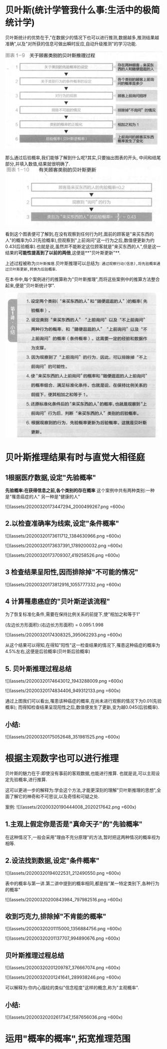 # 贝叶斯(统计学管我什么事:生活中的极简统计学)

贝叶斯统计的优势在于,"在数据少的情况下也可以进行推测,数据越多,推测结果越准确",以及"对所获的信息可做出瞬时反应,自动升级推测"的学习功能.


![](assets/20200313210534666_1108066513.png)

那么通过后验概率,我们能够了解到什么呢?其实,只要抽出图表的开头, 中间和结尾部分,并填入数值,结果就很明确了.
![](assets/20200313210844900_1243828393.png)

看到这个图表便可了解到,在没有观察到任何行为时,面前的顾客是"来买东西的人"的概率为0.2(先验概率),但观察到"上前询问"这一行为之后,数值便更新为约0.43(后验概率).也就是说,虽然并不能断定这位顾客就是"来买东西的人",但是这一结果的**可能性提高到了以前的两倍**,这便是**"贝叶斯更新"**.

上述过程被称为`贝叶斯推理`.贝叶斯推理可以总结为:
`通过观察行动(信息),将先验概率通过贝叶斯更新,转换为后验概率`.

在本书中,每个案例进行的推算称为"贝叶斯推理",而将这些案例中的推算方法整合起来,便是"贝叶斯统计学".

![](assets/20200313212307174_1782822208.png)


# 贝叶斯推理结果有时与直觉大相径庭

## 1根据医疗数据,设定"先验概率"

**先验概率:在获得信息之前,各个类别的存在概率**
这个案例中共有两种类别:一种是"罹患癌症的人"    另一种是"健康的人"

![](assets/20200320173447294_2000499267.png =600x)


## 2.以检查准确率为线索,设定"条件概率"

![](assets/20200320173611712_1384630966.png =600x)


![](assets/20200320173637391_1789200032.png =600x)

![](assets/20200320173709307_419258526.png =600x)

## 3 检查结果呈阳性,因而排除掉"不可能的情况"

![](assets/20200320173812916_1055777332.png =600x)

## 4 计算罹患癌症的"贝叶斯逆该流程"

为了恢复标准化条件,需要在保持比例关系的前提下,使"相加之和等于1"

(左边长方形面积):(右边长方形面积) = 0.095:1.998

![](assets/20200320174308325_395062293.png =600x)

从这个结果可以得知,在得知"阳性"这一检查结果的情况下,罹患这种癌症的概率为4.5%左右,这便是后验概率(贝叶斯后验概率)


## 5. 贝叶斯推理过程总结
![](assets/20200320174643012_1943288009.png =600x)


![](assets/20200320174834406_949312133.png =600x)

通过上图我们可以看出,罹患该种癌症的概率,在尚未进行观察的情况下为0.01(先验概率);
而得知检查结果呈现阳性之后,数值便发生了更新,变为越0.045(后验概率).

## 小结:
![](assets/20200320175052648_351981525.png =600x)



# 根据主观数字也可以进行推理

贝叶斯的魅力在于:即使没有事前的客观数据,也能进行推算.
也就是说,可以主观设定先验概率,进行推算.

这可以更进一步的解释为:学会这个方法,才能更深刻的理解"贝叶斯推理的思想",全面了解它的神奇和不可思议,以及奇怪和可疑之处.

案例:
![](assets/20200320190444008_2020217642.png =600x)

## 1.主观上假定你是否是"真命天子"的"先验概率"

在这种情况下,一般会采用"理由不充分原理"的方法,暂时把这两种情况的概率视为相等.


## 2.设法找到数据,设定"条件概率"
![](assets/20200320194022531_212490550.png =600x)

表中的概率与第一讲.第二讲中提到的概率相同,都是指"某一特定类别下,各种行为的概率"

![](assets/20200320200843984_797982516.png =600x)


## 收到巧克力,排除掉"不肯能的概率"

![](assets/20200320201115000_1356884756.png =600x)

![](assets/20200320201137707_994890676.png =600x)


## 贝叶斯推理过程总结

![](assets/20200320201209787_376667074.png =600x)


![](assets/20200320201241641_289938246.png =600x)


可以解释为:你内心描绘的类似"信念程度"这样的概念,称为"主观概率".

## 小结:
![](assets/20200320202617347_1587656036.png =600x)


# 运用"概率的概率",拓宽推理范围


